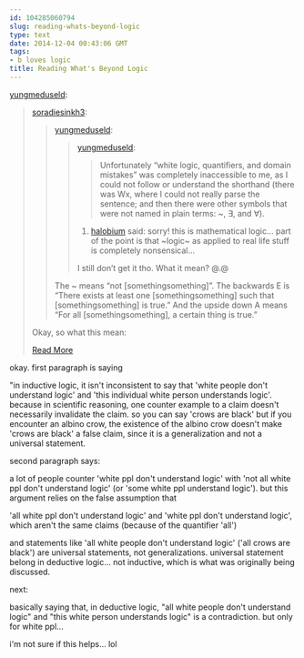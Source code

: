 ```yaml
---
id: 104285060794
slug: reading-whats-beyond-logic
type: text
date: 2014-12-04 00:43:06 GMT
tags:
- b loves logic
title: Reading What's Beyond Logic
---
```

<p><a href="http://yungmeduseld.tumblr.com/post/104283807099/reading-whats-beyond-logic" class="tumblr_blog">yungmeduseld</a>:</p>

<blockquote>
<p><a class="tumblr_blog" href="http://soradiesinkh3.tumblr.com/post/104283549733/reading-whats-beyond-logic">soradiesinkh3</a>:</p>
<blockquote>
<p><a class="tumblr_blog" href="http://yungmeduseld.tumblr.com/post/104283365119/reading-whats-beyond-logic">yungmeduseld</a>:</p>
<blockquote>
<p><a class="tumblr_blog" href="http://yungmeduseld.tumblr.com/post/102646499504/reading-whats-beyond-logic">yungmeduseld</a>:</p>
<blockquote>
<p>Unfortunately “white logic, quantifiers, and domain mistakes” was completely inaccessible to me, as I could not follow or understand the shorthand (there was Wx, where I could not really parse the sentence; and then there were other symbols that were not named in plain terms: ~, ∃, and ∀). </p>
</blockquote>
<ol class="notes">
<li class="note reply tumblelog_halobium without_commentary">
<a class="avatar_frame" href="http://halobium.tumblr.com/" rel="nofollow" title="i have no special joys"><img alt="" class="avatar" src="http://38.media.tumblr.com/avatar_85a1b99ba6b7_16.png" /></a><span class="action"><a href="http://halobium.tumblr.com/" rel="nofollow" title="i have no special joys">halobium</a> said: <span class="answer_content">sorry! this is mathematical logic… part of the point is that ~logic~ as applied to real life stuff is completely nonsensical…</span></span>
</li>
</ol>
<p><span class="action"><span class="answer_content">I still don’t get it tho. What it mean? @.@</span></span></p>
</blockquote>
<p>The ~ means “not [somethingsomething]”. The backwards E is “There exists at least one [somethingsomething] such that [somethingsomething] is true.” And the upside down A means “For all [somethingsomething], a certain thing is true.”</p>
</blockquote>
<p>Okay, so what this mean:</p>
<p><a href="http://yungmeduseld.tumblr.com/post/104283807099/reading-whats-beyond-logic">Read More</a></p></blockquote>

okay. first paragraph is saying

"in inductive logic, it isn't inconsistent to say that 'white people don't understand logic' and 'this individual white person understands logic'. because in scientific reasoning, one counter example to a claim doesn't necessarily invalidate the claim. so you can say 'crows are black' but if you encounter an albino crow, the existence of the albino crow doesn't make 'crows are black' a false claim, since it is a generalization and not a universal statement.

second paragraph says:

a lot of people counter 'white ppl don't understand logic' with 'not all white ppl don't understand logic' (or 'some white ppl understand logic'). but this argument relies on the false assumption that

'all white ppl don't understand logic' and 'white ppl don't understand logic', which aren't the same claims (because of the quantifier 'all')

and statements like 'all white people don't understand logic' ('all crows are black') are universal statements, not generalizations. universal statement belong in deductive logic... not inductive, which is what was originally being discussed.

next:

basically saying that, in deductive logic, "all white people don't understand logic" and "this white person understands logic" is a contradiction. but only for white ppl...

i'm not sure if this helps... lol